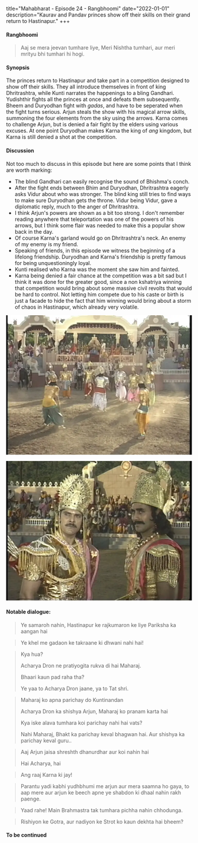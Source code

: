 title="Mahabharat - Episode 24 - Rangbhoomi"
date="2022-01-01"
description="Kaurav and Pandav princes show off their skills on their grand return to Hastinapur." 
+++ 
#### Rangbhoomi

> Aaj se mera jeevan tumhare liye, Meri Nishtha tumhari, aur meri mrityu bhi tumhari hi hogi.

#### Synopsis 
The princes return to Hastinapur and take part in a competition
designed to show off their skills. They all introduce themselves in front of
king Dhritrashtra, while Kunti narrates the happenings to a bling Gandhari.
Yudishthir fights all the princes at once and defeats them subsequently. Bheem
and Duryodhan fight with _gadas_, and have to be seperated when the fight turns
serious. Arjun steals the show with his magical arrow skills, summoning the
four elements from the sky using the arrows. Karna comes to challenge Arjun,
but is denied a fair fight by the elders using various excuses. At one point
Duryodhan makes Karna the king of _ang_ kingdom, but Karna is still denied a
shot at the competition. 

#### Discussion 
Not too much to discuss in this episode but here are some
points that I think are worth marking:

- The blind Gandhari can easily recognise the sound of Bhishma's conch.
- After the fight ends between Bhim and Duryodhan, Dhritrashtra eagerly asks
  Vidur about who was stronger. The blind king still tries to find ways to make
  sure Duryodhan gets the throne. Vidur being Vidur, gave a diplomatic reply,
  much to the anger of Dhritrashtra.
- I think Arjun's powers are shown as a bit too strong. I don't remember
  reading anywhere that teleportation was one of the powers of his arrows, but
  I think some flair was needed to make this a popular show back in the day.
- Of course Karna's garland would go on Dhritrashtra's neck. An enemy of my
  enemy is my friend.
- Speaking of friends, in this episode we witness the beginning of a lifelong
  friendship. Duryodhan and Karna's friendship is pretty famous for being 
  unquestioningly loyal.
- Kunti realised who Karna was the moment she saw him and fainted. 
- Karna being denied a fair chance at the competition was a bit sad but I think
  it was done for the greater good, since a non kshatriya winning that
  competition would bring about some massive civil revolts that would be hard
  to control. Not letting him compete due to his caste or birth is just a
  facade to hide the fact that him winning would bring about a storm of chaos
  in Hastinapur, which already very volatile. 

![Yudishthir fights the princes](/static/images/mahabharat/ep_24_1.webp) 

![Karna and Duryodhan](/static/images/mahabharat/ep_24_3.webp)

#### Notable dialogue:

> Ye samaroh nahin, Hastinapur ke rajkumaron ke liye Pariksha ka aangan hai
<!-- -->
> Ye khel me gadaon ke takraane ki dhwani nahi hai!
<!-- -->
> Kya hua?
>
> Acharya Dron ne pratiyogita rukva di hai Maharaj.
>
> Bhaari kaun pad raha tha?
>
> Ye yaa to Acharya Dron jaane, ya to Tat shri.
<!-- -->
> Maharaj ko apna parichay do Kuntinandan
>
> Acharya Dron ka shishya Arjun, Maharaj ko pranam karta hai
>
> Kya iske alava tumhara koi parichay nahi hai vats?
>
> Nahi Maharaj, Bhakt ka parichay keval bhagwan hai. Aur shishya ka parichay keval guru..
<!-- -->
> Aaj Arjun jaisa shreshth dhanurdhar aur koi nahin hai
>
> Hai Acharya, hai
<!-- -->
> Ang raaj Karna ki jay!
<!-- -->
> Parantu yadi kabhi yudhbhumi me arjun aur mera saamna ho gaya, to aap mere aur arjun ke beech apne ye shabdon ki dhaal nahin rakh paenge.
<!-- -->
> Yaad rahe! Main Brahmastra tak tumhara pichha nahin chhodunga.
<!-- -->
> Rishiyon ke Gotra, aur nadiyon ke Strot ko kaun dekhta hai bheem?
<!-- -->


#### To be continued

